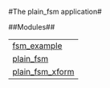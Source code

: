 

#The plain_fsm application#


##Modules##


<table width="100%" border="0" summary="list of modules">
<tr><td><a href="http://github.com/esl/plain_fsm/blob/docfix/doc/fsm_example.md" class="module">fsm_example</a></td></tr>
<tr><td><a href="http://github.com/esl/plain_fsm/blob/docfix/doc/plain_fsm.md" class="module">plain_fsm</a></td></tr>
<tr><td><a href="http://github.com/esl/plain_fsm/blob/docfix/doc/plain_fsm_xform.md" class="module">plain_fsm_xform</a></td></tr></table>


